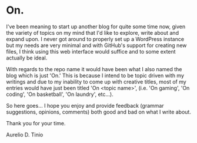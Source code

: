 On.
==
I've been meaning to start up another blog for quite some time now, given the variety of topics on my mind that I'd like to explore, write about and expand upon. I never got around to properly set up a WordPress instance but my needs are very minimal and with GitHub's support for creating new files, I think using this web interface would suffice and to some extent actually be ideal.

With regards to the repo name it would have been what I also named the blog which is just 'On.' This is because I intend to be topic driven with my writings and due to my inability to come up with creative titles, most of my entries would have just been titled 'On \<topic name\>', (i.e. 'On gaming', 'On coding', 'On basketball', 'On laundry', etc...).

So here goes... I hope you enjoy and provide feedback (grammar suggestions, opinions, comments) both good and bad on what I write about.

Thank you for your time.

Aurelio D. Tinio